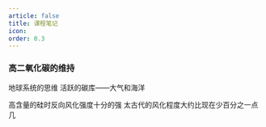 ```yaml
---
article: false
title: 课程笔记
icon: 
order: 0.3
---
```

### 高二氧化碳的维持
地球系统的思维
活跃的碳库——大气和海洋


高含量的硅时反向风化强度十分的强
太古代的风化程度大约比现在少百分之一点几
